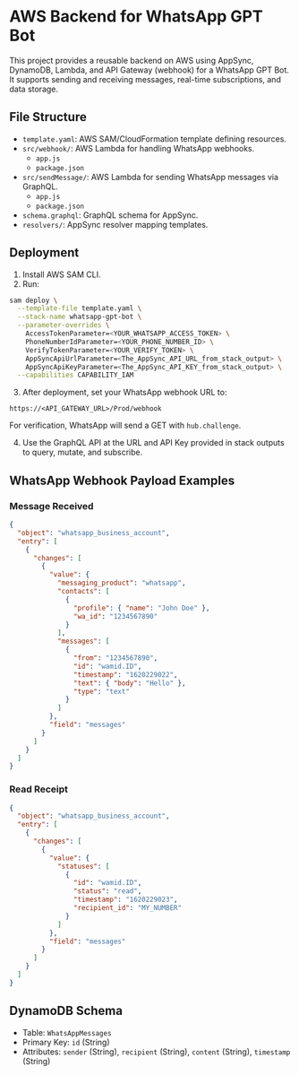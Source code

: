 # AWS Backend for WhatsApp GPT Bot

This project provides a reusable backend on AWS using AppSync, DynamoDB, Lambda, and API Gateway (webhook) for a WhatsApp GPT Bot. It supports sending and receiving messages, real-time subscriptions, and data storage.

## File Structure

- `template.yaml`: AWS SAM/CloudFormation template defining resources.
- `src/webhook/`: AWS Lambda for handling WhatsApp webhooks.
  - `app.js`
  - `package.json`
- `src/sendMessage/`: AWS Lambda for sending WhatsApp messages via GraphQL.
  - `app.js`
  - `package.json`
- `schema.graphql`: GraphQL schema for AppSync.
- `resolvers/`: AppSync resolver mapping templates.

## Deployment

1. Install AWS SAM CLI.
2. Run:

```bash
sam deploy \
  --template-file template.yaml \
  --stack-name whatsapp-gpt-bot \
  --parameter-overrides \
    AccessTokenParameter=<YOUR_WHATSAPP_ACCESS_TOKEN> \
    PhoneNumberIdParameter=<YOUR_PHONE_NUMBER_ID> \
    VerifyTokenParameter=<YOUR_VERIFY_TOKEN> \
    AppSyncApiUrlParameter=<The_AppSync_API_URL_from_stack_output> \
    AppSyncApiKeyParameter=<The_AppSync_API_KEY_from_stack_output> \
  --capabilities CAPABILITY_IAM
```

3. After deployment, set your WhatsApp webhook URL to:
```
https://<API_GATEWAY_URL>/Prod/webhook
```
For verification, WhatsApp will send a GET with `hub.challenge`.

4. Use the GraphQL API at the URL and API Key provided in stack outputs to query, mutate, and subscribe.

## WhatsApp Webhook Payload Examples

### Message Received
```json
{
  "object": "whatsapp_business_account",
  "entry": [
    {
      "changes": [
        {
          "value": {
            "messaging_product": "whatsapp",
            "contacts": [
              {
                "profile": { "name": "John Doe" },
                "wa_id": "1234567890"
              }
            ],
            "messages": [
              {
                "from": "1234567890",
                "id": "wamid.ID",
                "timestamp": "1620229022",
                "text": { "body": "Hello" },
                "type": "text"
              }
            ]
          },
          "field": "messages"
        }
      ]
    }
  ]
}
```

### Read Receipt
```json
{
  "object": "whatsapp_business_account",
  "entry": [
    {
      "changes": [
        {
          "value": {
            "statuses": [
              {
                "id": "wamid.ID",
                "status": "read",
                "timestamp": "1620229023",
                "recipient_id": "MY_NUMBER"
              }
            ]
          },
          "field": "messages"
        }
      ]
    }
  ]
}
```

## DynamoDB Schema

- Table: `WhatsAppMessages`
- Primary Key: `id` (String)
- Attributes: `sender` (String), `recipient` (String), `content` (String), `timestamp` (String)
